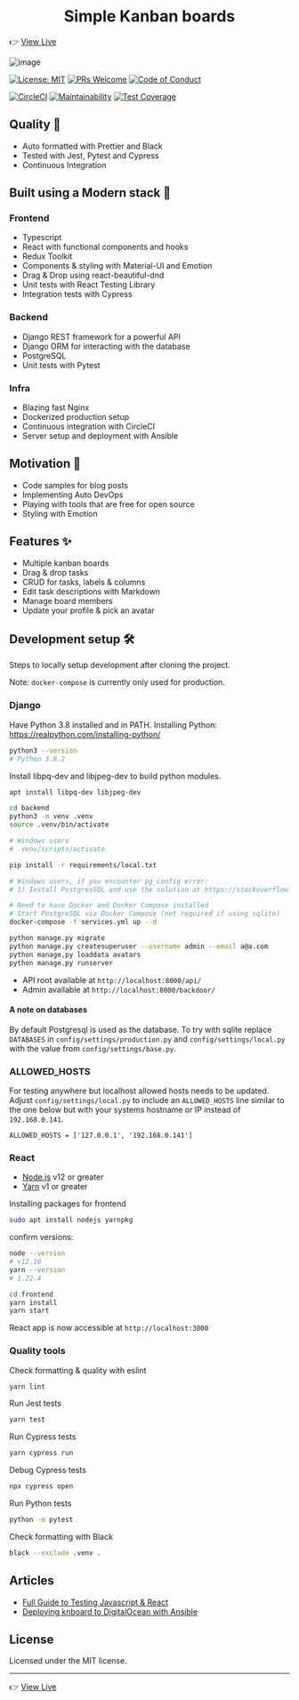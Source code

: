 <h1 align="center">Simple Kanban boards</h1>

👉 [View Live](http://knboard.com/)

![image](https://user-images.githubusercontent.com/23059874/82831611-8f672600-9ec1-11ea-9d39-137936997925.png)

[![License: MIT](https://img.shields.io/badge/License-MIT-blue.svg)](https://opensource.org/licenses/MIT)
[![PRs Welcome](https://img.shields.io/badge/PRs-welcome-brightgreen.svg?style=flat-square)](http://makeapullrequest.com)
[![Code of Conduct](https://img.shields.io/badge/code%20of-conduct-ff69b4.svg?style=flat-square)](https://github.com/rrebase/knboard/blob/master/CODE_OF_CONDUCT.md)

[![CircleCI](https://circleci.com/gh/rrebase/knboard.svg?style=svg)](https://circleci.com/gh/rrebase/knboard)
[![Maintainability](https://api.codeclimate.com/v1/badges/1dc1d840640dad52e38f/maintainability)](https://codeclimate.com/github/rrebase/knboard/maintainability)
[![Test Coverage](https://api.codeclimate.com/v1/badges/1dc1d840640dad52e38f/test_coverage)](https://codeclimate.com/github/rrebase/knboard/test_coverage)

## Quality 💪

- Auto formatted with Prettier and Black
- Tested with Jest, Pytest and Cypress
- Continuous Integration

## Built using a Modern stack 💎

### Frontend

- Typescript
- React with functional components and hooks
- Redux Toolkit
- Components & styling with Material-UI and Emotion
- Drag & Drop using react-beautiful-dnd
- Unit tests with React Testing Library
- Integration tests with Cypress

### Backend

- Django REST framework for a powerful API
- Django ORM for interacting with the database
- PostgreSQL
- Unit tests with Pytest

### Infra

- Blazing fast Nginx
- Dockerized production setup
- Continuous integration with CircleCI
- Server setup and deployment with Ansible

## Motivation 🎯

- Code samples for blog posts
- Implementing Auto DevOps
- Playing with tools that are free for open source
- Styling with Emotion

## Features ✨

- Multiple kanban boards
- Drag & drop tasks
- CRUD for tasks, labels & columns
- Edit task descriptions with Markdown
- Manage board members
- Update your profile & pick an avatar

## Development setup 🛠

Steps to locally setup development after cloning the project.

Note: `docker-compose` is currently only used for production.

### Django

Have Python 3.8 installed and in PATH.
Installing Python: https://realpython.com/installing-python/

```sh
python3 --version
# Python 3.8.2
```

Install libpq-dev and libjpeg-dev to build python modules.
```sh
apt install libpq-dev libjpeg-dev
```

```sh
cd backend
python3 -m venv .venv
source .venv/bin/activate

# Windows users
# .venv/scripts/activate

pip install -r requirements/local.txt

# Windows users, if you encounter pg_config error:
# 1) Install PostgresSQL and use the solution at https://stackoverflow.com/a/58440598/1262198

# Need to have Docker and Docker Compose installed
# Start PostgreSQL via Docker Compose (not required if using sqlite)
docker-compose -f services.yml up --d

python manage.py migrate
python manage.py createsuperuser --username admin --email a@a.com
python manage.py loaddata avatars
python manage.py runserver
```

- API root available at `http://localhost:8000/api/`
- Admin available at `http://localhost:8000/backdoor/`

#### A note on databases

By default Postgresql is used as the database. To try with sqlite replace
`DATABASES` in `config/settings/production.py` and `config/settings/local.py`
with the value from `config/settings/base.py`.

### ALLOWED_HOSTS

For testing anywhere but localhost allowed hosts needs to be updated.  Adjust
`config/settings/local.py` to include an `ALLOWED_HOSTS` line similar to the
one below but with your systems hostname or IP instead of `192.168.0.141`.
```
ALLOWED_HOSTS = ['127.0.0.1', '192.168.0.141']
```

### React

- [Node.js](https://nodejs.org) v12 or greater
- [Yarn](https://yarnpkg.com/) v1 or greater

Installing packages for frontend
```sh
sudo apt install nodejs yarnpkg

```

confirm versions:

```sh
node --version
# v12.16
yarn --version
# 1.22.4
```

```sh
cd frontend
yarn install
yarn start
```

React app is now accessible at `http://localhost:3000`

### Quality tools

Check formatting & quality with eslint

```sh
yarn lint
```

Run Jest tests

```sh
yarn test
```

Run Cypress tests

```sh
yarn cypress run
```

Debug Cypress tests

```sh
npx cypress open
```

Run Python tests

```sh
python -m pytest
```

Check formatting with Black

```sh
black --exclude .venv .
```

## Articles

- [Full Guide to Testing Javascript & React](https://www.rrebase.com/posts/full-guide-to-testing-javascript-react)
- [Deploying knboard to DigitalOcean with Ansible](https://www.rrebase.com/posts/deploying-knboard-to-digitalocean-with-ansible)

## License

Licensed under the MIT license.

---

👉 [View Live](http://knboard.com/)
